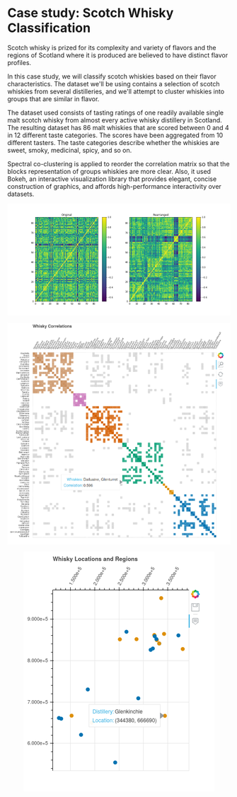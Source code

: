 # Case study: Scotch Whisky Classification



Scotch whisky is prized for its complexity and variety of flavors and the regions of Scotland where it is produced
are believed to have distinct flavor profiles.

In this case study, we will classify scotch whiskies based on their flavor characteristics.
The dataset we'll be using contains a selection of scotch whiskies from several distilleries, and we'll attempt to cluster whiskies into groups that are similar in flavor.

The dataset used consists of tasting ratings of one readily available single malt scotch whisky
from almost every active whisky distillery in Scotland.
The resulting dataset has 86 malt whiskies that are scored between 0 and 4 in 12 different taste categories.
The scores have been aggregated from 10 different tasters.
The taste categories describe whether the whiskies are sweet, smoky,
medicinal, spicy, and so on.

Spectral co-clustering is applied to reorder the correlation matrix so that the blocks representation of groups whiskies are more clear. Also, it used Bokeh, an interactive visualization library that provides elegant, concise construction of graphics, and affords high-performance interactivity over datasets.


![img](corr_whisky.png)

![img](bokh_wcorr.png)

<p align="center">
  <img src="https://github.com/MKSK22/CS-Scotch_Whiskey_Classification/blob/main/bokeh.png?raw=true"/>
</p>
